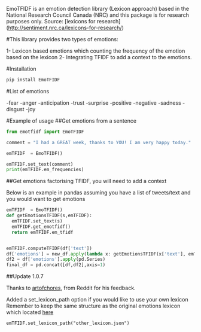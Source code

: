 EmoTFIDF is an emotion detection library (Lexicon approach) based in the National Research Council Canada (NRC) and this package is for research purposes only. Source: [lexicons for research] (http://sentiment.nrc.ca/lexicons-for-research/)


#This library provides two types of emotions:

1- Lexicon based emotions which counting the frequency of the emotion based on the lexicon
2- Integrating TFIDF to add a context to the emotions.

#Installation


```python
pip install EmoTFIDF
```

#List of emotions

-fear
-anger
-anticipation
-trust
-surprise
-positive
-negative
-sadness
-disgust
-joy


#Example of usage
##Get emotions from a sentence

```python
from emotfidf import EmoTFIDF

comment = "I had a GREAT week, thanks to YOU! I am very happy today."

emTFIDF  = EmoTFIDF()

emTFIDF.set_text(comment)
print(emTFIDF.em_frequencies)
```


##Get emotions factorising TFIDF, you will need to add a context

Below is an example in pandas assuming you have a list of tweets/text and you would want to get emotions


```python
emTFIDF  = EmoTFIDF()
def getEmotionsTFIDF(s,emTFIDF):
  emTFIDF.set_text(s)
  emTFIDF.get_emotfidf()
  return emTFIDF.em_tfidf


emTFIDF.computeTFIDF(df['text'])
df['emotions'] = new_df.apply(lambda x: getEmotionsTFIDF(x['text'], emTFIDF), axis=1)#em_tfidf
df2 = df['emotions'].apply(pd.Series)
final_df = pd.concat([df,df2],axis=1)
```

##Update 1.0.7

Thanks to [artofchores](https://www.reddit.com/user/artofchores/), from Reddit for his feedback.


Added a set_lexicon_path option if you would like to use your own lexicon
Remember to keep the same structure as the original emotions lexicon which located [here](https://raw.githubusercontent.com/mmsa/EmoTFIDF/main/emotions_lex.json)
```
emTFIDF.set_lexicon_path("other_lexicon.json")
```